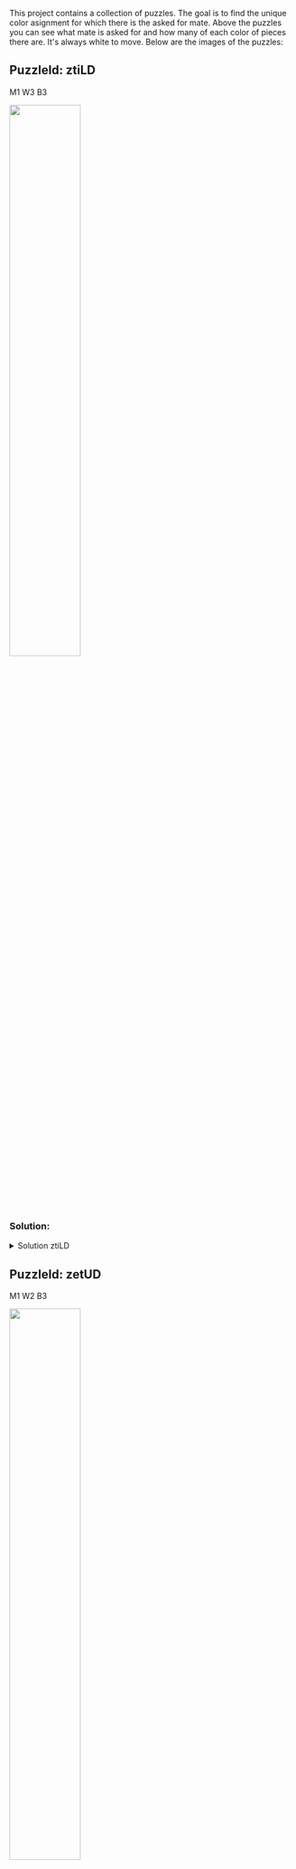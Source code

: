 This project contains a collection of puzzles. The goal is to find the unique color asignment for which there is the asked for mate. Above the puzzles you can see what mate is asked for and how many of each color of pieces there are. It's always white to move. Below are the images of the puzzles:
## PuzzleId: ztiLD
M1 W3 B3

<img src="grayt_puzzles/puzzle_ztiLD_M1_W3_B3_gray.png" width="50%">

### Solution:
<details><summary>Solution ztiLD</summary>

<img src="grayt_puzzles/puzzle_ztiLD_M1_W3_B3.png" width="50%">

</details>

## PuzzleId: zetUD
M1 W2 B3

<img src="grayt_puzzles/puzzle_zetUD_M1_W2_B3_gray.png" width="50%">

### Solution:
<details><summary>Solution zetUD</summary>

<img src="grayt_puzzles/puzzle_zetUD_M1_W2_B3.png" width="50%">

</details>

## PuzzleId: zbXNz
M1 W2 B5

<img src="grayt_puzzles/puzzle_zbXNz_M1_W2_B5_gray.png" width="50%">

### Solution:
<details><summary>Solution zbXNz</summary>

<img src="grayt_puzzles/puzzle_zbXNz_M1_W2_B5.png" width="50%">

</details>

## PuzzleId: z7VN3
M1 W4 B4

<img src="grayt_puzzles/puzzle_z7VN3_M1_W4_B4_gray.png" width="50%">

### Solution:
<details><summary>Solution z7VN3</summary>

<img src="grayt_puzzles/puzzle_z7VN3_M1_W4_B4.png" width="50%">

</details>

## PuzzleId: yw2OC
M1 W4 B4

<img src="grayt_puzzles/puzzle_yw2OC_M1_W4_B4_gray.png" width="50%">

### Solution:
<details><summary>Solution yw2OC</summary>

<img src="grayt_puzzles/puzzle_yw2OC_M1_W4_B4.png" width="50%">

</details>

## PuzzleId: yon3S
M2 W3 B3

<img src="grayt_puzzles/puzzle_yon3S_M2_W3_B3_gray.png" width="50%">

### Solution:
<details><summary>Solution yon3S</summary>

<img src="grayt_puzzles/puzzle_yon3S_M2_W3_B3.png" width="50%">

</details>

## PuzzleId: ylTjv
M1 W4 B4

<img src="grayt_puzzles/puzzle_ylTjv_M1_W4_B4_gray.png" width="50%">

### Solution:
<details><summary>Solution ylTjv</summary>

<img src="grayt_puzzles/puzzle_ylTjv_M1_W4_B4.png" width="50%">

</details>

## PuzzleId: yb6Ts
M1 W3 B5

<img src="grayt_puzzles/puzzle_yb6Ts_M1_W3_B5_gray.png" width="50%">

### Solution:
<details><summary>Solution yb6Ts</summary>

<img src="grayt_puzzles/puzzle_yb6Ts_M1_W3_B5.png" width="50%">

</details>

## PuzzleId: yLpKt
M2 W4 B5

<img src="grayt_puzzles/puzzle_yLpKt_M2_W4_B5_gray.png" width="50%">

### Solution:
<details><summary>Solution yLpKt</summary>

<img src="grayt_puzzles/puzzle_yLpKt_M2_W4_B5.png" width="50%">

</details>

## PuzzleId: y56na
M1 W3 B3

<img src="grayt_puzzles/puzzle_y56na_M1_W3_B3_gray.png" width="50%">

### Solution:
<details><summary>Solution y56na</summary>

<img src="grayt_puzzles/puzzle_y56na_M1_W3_B3.png" width="50%">

</details>

## PuzzleId: xlz6x
M1 W3 B4

<img src="grayt_puzzles/puzzle_xlz6x_M1_W3_B4_gray.png" width="50%">

### Solution:
<details><summary>Solution xlz6x</summary>

<img src="grayt_puzzles/puzzle_xlz6x_M1_W3_B4.png" width="50%">

</details>

## PuzzleId: xI0ts
M1 W3 B3

<img src="grayt_puzzles/puzzle_xI0ts_M1_W3_B3_gray.png" width="50%">

### Solution:
<details><summary>Solution xI0ts</summary>

<img src="grayt_puzzles/puzzle_xI0ts_M1_W3_B3.png" width="50%">

</details>

## PuzzleId: x0tBM
M2 W4 B4

<img src="grayt_puzzles/puzzle_x0tBM_M2_W4_B4_gray.png" width="50%">

### Solution:
<details><summary>Solution x0tBM</summary>

<img src="grayt_puzzles/puzzle_x0tBM_M2_W4_B4.png" width="50%">

</details>

## PuzzleId: wyTAY
M2 W3 B3

<img src="grayt_puzzles/puzzle_wyTAY_M2_W3_B3_gray.png" width="50%">

### Solution:
<details><summary>Solution wyTAY</summary>

<img src="grayt_puzzles/puzzle_wyTAY_M2_W3_B3.png" width="50%">

</details>

## PuzzleId: wwWPU
M1 W2 B4

<img src="grayt_puzzles/puzzle_wwWPU_M1_W2_B4_gray.png" width="50%">

### Solution:
<details><summary>Solution wwWPU</summary>

<img src="grayt_puzzles/puzzle_wwWPU_M1_W2_B4.png" width="50%">

</details>

## PuzzleId: wtN7H
M1 W4 B4

<img src="grayt_puzzles/puzzle_wtN7H_M1_W4_B4_gray.png" width="50%">

### Solution:
<details><summary>Solution wtN7H</summary>

<img src="grayt_puzzles/puzzle_wtN7H_M1_W4_B4.png" width="50%">

</details>

## PuzzleId: wdqc9
M1 W3 B3

<img src="grayt_puzzles/puzzle_wdqc9_M1_W3_B3_gray.png" width="50%">

### Solution:
<details><summary>Solution wdqc9</summary>

<img src="grayt_puzzles/puzzle_wdqc9_M1_W3_B3.png" width="50%">

</details>

## PuzzleId: wKaoq
M2 W4 B4

<img src="grayt_puzzles/puzzle_wKaoq_M2_W4_B4_gray.png" width="50%">

### Solution:
<details><summary>Solution wKaoq</summary>

<img src="grayt_puzzles/puzzle_wKaoq_M2_W4_B4.png" width="50%">

</details>

## PuzzleId: w21t6
M1 W5 B3

<img src="grayt_puzzles/puzzle_w21t6_M1_W5_B3_gray.png" width="50%">

### Solution:
<details><summary>Solution w21t6</summary>

<img src="grayt_puzzles/puzzle_w21t6_M1_W5_B3.png" width="50%">

</details>

## PuzzleId: vwG7q
M1 W3 B4

<img src="grayt_puzzles/puzzle_vwG7q_M1_W3_B4_gray.png" width="50%">

### Solution:
<details><summary>Solution vwG7q</summary>

<img src="grayt_puzzles/puzzle_vwG7q_M1_W3_B4.png" width="50%">

</details>

## PuzzleId: voDIf
M1 W5 B3

<img src="grayt_puzzles/puzzle_voDIf_M1_W5_B3_gray.png" width="50%">

### Solution:
<details><summary>Solution voDIf</summary>

<img src="grayt_puzzles/puzzle_voDIf_M1_W5_B3.png" width="50%">

</details>

## PuzzleId: v4WAP
M1 W4 B4

<img src="grayt_puzzles/puzzle_v4WAP_M1_W4_B4_gray.png" width="50%">

### Solution:
<details><summary>Solution v4WAP</summary>

<img src="grayt_puzzles/puzzle_v4WAP_M1_W4_B4.png" width="50%">

</details>

## PuzzleId: uzzoP
M2 W3 B4

<img src="grayt_puzzles/puzzle_uzzoP_M2_W3_B4_gray.png" width="50%">

### Solution:
<details><summary>Solution uzzoP</summary>

<img src="grayt_puzzles/puzzle_uzzoP_M2_W3_B4.png" width="50%">

</details>

## PuzzleId: ufmqr
M1 W3 B4

<img src="grayt_puzzles/puzzle_ufmqr_M1_W3_B4_gray.png" width="50%">

### Solution:
<details><summary>Solution ufmqr</summary>

<img src="grayt_puzzles/puzzle_ufmqr_M1_W3_B4.png" width="50%">

</details>

## PuzzleId: uQbto
M1 W3 B5

<img src="grayt_puzzles/puzzle_uQbto_M1_W3_B5_gray.png" width="50%">

### Solution:
<details><summary>Solution uQbto</summary>

<img src="grayt_puzzles/puzzle_uQbto_M1_W3_B5.png" width="50%">

</details>

## PuzzleId: tyEhe
M2 W3 B3

<img src="grayt_puzzles/puzzle_tyEhe_M2_W3_B3_gray.png" width="50%">

### Solution:
<details><summary>Solution tyEhe</summary>

<img src="grayt_puzzles/puzzle_tyEhe_M2_W3_B3.png" width="50%">

</details>

## PuzzleId: tkqcB
M1 W4 B4

<img src="grayt_puzzles/puzzle_tkqcB_M1_W4_B4_gray.png" width="50%">

### Solution:
<details><summary>Solution tkqcB</summary>

<img src="grayt_puzzles/puzzle_tkqcB_M1_W4_B4.png" width="50%">

</details>

## PuzzleId: tOJl0
M1 W3 B4

<img src="grayt_puzzles/puzzle_tOJl0_M1_W3_B4_gray.png" width="50%">

### Solution:
<details><summary>Solution tOJl0</summary>

<img src="grayt_puzzles/puzzle_tOJl0_M1_W3_B4.png" width="50%">

</details>

## PuzzleId: tDvJo
M2 W3 B4

<img src="grayt_puzzles/puzzle_tDvJo_M2_W3_B4_gray.png" width="50%">

### Solution:
<details><summary>Solution tDvJo</summary>

<img src="grayt_puzzles/puzzle_tDvJo_M2_W3_B4.png" width="50%">

</details>

## PuzzleId: svlZ1
M2 W5 B3

<img src="grayt_puzzles/puzzle_svlZ1_M2_W5_B3_gray.png" width="50%">

### Solution:
<details><summary>Solution svlZ1</summary>

<img src="grayt_puzzles/puzzle_svlZ1_M2_W5_B3.png" width="50%">

</details>

## PuzzleId: sJRCh
M2 W4 B3

<img src="grayt_puzzles/puzzle_sJRCh_M2_W4_B3_gray.png" width="50%">

### Solution:
<details><summary>Solution sJRCh</summary>

<img src="grayt_puzzles/puzzle_sJRCh_M2_W4_B3.png" width="50%">

</details>

## PuzzleId: rvxEc
M2 W3 B4

<img src="grayt_puzzles/puzzle_rvxEc_M2_W3_B4_gray.png" width="50%">

### Solution:
<details><summary>Solution rvxEc</summary>

<img src="grayt_puzzles/puzzle_rvxEc_M2_W3_B4.png" width="50%">

</details>

## PuzzleId: ri8oJ
M1 W4 B4

<img src="grayt_puzzles/puzzle_ri8oJ_M1_W4_B4_gray.png" width="50%">

### Solution:
<details><summary>Solution ri8oJ</summary>

<img src="grayt_puzzles/puzzle_ri8oJ_M1_W4_B4.png" width="50%">

</details>

## PuzzleId: rVRqp
M1 W3 B3

<img src="grayt_puzzles/puzzle_rVRqp_M1_W3_B3_gray.png" width="50%">

### Solution:
<details><summary>Solution rVRqp</summary>

<img src="grayt_puzzles/puzzle_rVRqp_M1_W3_B3.png" width="50%">

</details>

## PuzzleId: rRPBO
M2 W4 B2

<img src="grayt_puzzles/puzzle_rRPBO_M2_W4_B2_gray.png" width="50%">

### Solution:
<details><summary>Solution rRPBO</summary>

<img src="grayt_puzzles/puzzle_rRPBO_M2_W4_B2.png" width="50%">

</details>

## PuzzleId: rKPZO
M1 W4 B4

<img src="grayt_puzzles/puzzle_rKPZO_M1_W4_B4_gray.png" width="50%">

### Solution:
<details><summary>Solution rKPZO</summary>

<img src="grayt_puzzles/puzzle_rKPZO_M1_W4_B4.png" width="50%">

</details>

## PuzzleId: r903U
M2 W4 B4

<img src="grayt_puzzles/puzzle_r903U_M2_W4_B4_gray.png" width="50%">

### Solution:
<details><summary>Solution r903U</summary>

<img src="grayt_puzzles/puzzle_r903U_M2_W4_B4.png" width="50%">

</details>

## PuzzleId: r44Qa
M1 W2 B5

<img src="grayt_puzzles/puzzle_r44Qa_M1_W2_B5_gray.png" width="50%">

### Solution:
<details><summary>Solution r44Qa</summary>

<img src="grayt_puzzles/puzzle_r44Qa_M1_W2_B5.png" width="50%">

</details>

## PuzzleId: qobcK
M1 W4 B3

<img src="grayt_puzzles/puzzle_qobcK_M1_W4_B3_gray.png" width="50%">

### Solution:
<details><summary>Solution qobcK</summary>

<img src="grayt_puzzles/puzzle_qobcK_M1_W4_B3.png" width="50%">

</details>

## PuzzleId: qMoJT
M3 W4 B4

<img src="grayt_puzzles/puzzle_qMoJT_M3_W4_B4_gray.png" width="50%">

### Solution:
<details><summary>Solution qMoJT</summary>

<img src="grayt_puzzles/puzzle_qMoJT_M3_W4_B4.png" width="50%">

</details>

## PuzzleId: qAqpk
M1 W3 B3

<img src="grayt_puzzles/puzzle_qAqpk_M1_W3_B3_gray.png" width="50%">

### Solution:
<details><summary>Solution qAqpk</summary>

<img src="grayt_puzzles/puzzle_qAqpk_M1_W3_B3.png" width="50%">

</details>

## PuzzleId: q60mt
M2 W3 B4

<img src="grayt_puzzles/puzzle_q60mt_M2_W3_B4_gray.png" width="50%">

### Solution:
<details><summary>Solution q60mt</summary>

<img src="grayt_puzzles/puzzle_q60mt_M2_W3_B4.png" width="50%">

</details>

## PuzzleId: pr4vJ
M1 W4 B5

<img src="grayt_puzzles/puzzle_pr4vJ_M1_W4_B5_gray.png" width="50%">

### Solution:
<details><summary>Solution pr4vJ</summary>

<img src="grayt_puzzles/puzzle_pr4vJ_M1_W4_B5.png" width="50%">

</details>

## PuzzleId: pczNJ
M2 W3 B4

<img src="grayt_puzzles/puzzle_pczNJ_M2_W3_B4_gray.png" width="50%">

### Solution:
<details><summary>Solution pczNJ</summary>

<img src="grayt_puzzles/puzzle_pczNJ_M2_W3_B4.png" width="50%">

</details>

## PuzzleId: pZYDg
M1 W4 B4

<img src="grayt_puzzles/puzzle_pZYDg_M1_W4_B4_gray.png" width="50%">

### Solution:
<details><summary>Solution pZYDg</summary>

<img src="grayt_puzzles/puzzle_pZYDg_M1_W4_B4.png" width="50%">

</details>

## PuzzleId: othr2
M1 W3 B4

<img src="grayt_puzzles/puzzle_othr2_M1_W3_B4_gray.png" width="50%">

### Solution:
<details><summary>Solution othr2</summary>

<img src="grayt_puzzles/puzzle_othr2_M1_W3_B4.png" width="50%">

</details>

## PuzzleId: o0Wzh
M1 W4 B3

<img src="grayt_puzzles/puzzle_o0Wzh_M1_W4_B3_gray.png" width="50%">

### Solution:
<details><summary>Solution o0Wzh</summary>

<img src="grayt_puzzles/puzzle_o0Wzh_M1_W4_B3.png" width="50%">

</details>

## PuzzleId: nuaIq
M2 W4 B5

<img src="grayt_puzzles/puzzle_nuaIq_M2_W4_B5_gray.png" width="50%">

### Solution:
<details><summary>Solution nuaIq</summary>

<img src="grayt_puzzles/puzzle_nuaIq_M2_W4_B5.png" width="50%">

</details>

## PuzzleId: ngHTe
M1 W4 B4

<img src="grayt_puzzles/puzzle_ngHTe_M1_W4_B4_gray.png" width="50%">

### Solution:
<details><summary>Solution ngHTe</summary>

<img src="grayt_puzzles/puzzle_ngHTe_M1_W4_B4.png" width="50%">

</details>

## PuzzleId: nOPED
M2 W3 B5

<img src="grayt_puzzles/puzzle_nOPED_M2_W3_B5_gray.png" width="50%">

### Solution:
<details><summary>Solution nOPED</summary>

<img src="grayt_puzzles/puzzle_nOPED_M2_W3_B5.png" width="50%">

</details>

## PuzzleId: muumO
M1 W3 B3

<img src="grayt_puzzles/puzzle_muumO_M1_W3_B3_gray.png" width="50%">

### Solution:
<details><summary>Solution muumO</summary>

<img src="grayt_puzzles/puzzle_muumO_M1_W3_B3.png" width="50%">

</details>

## PuzzleId: mpgEC
M1 W3 B3

<img src="grayt_puzzles/puzzle_mpgEC_M1_W3_B3_gray.png" width="50%">

### Solution:
<details><summary>Solution mpgEC</summary>

<img src="grayt_puzzles/puzzle_mpgEC_M1_W3_B3.png" width="50%">

</details>

## PuzzleId: mpVa8
M2 W3 B3

<img src="grayt_puzzles/puzzle_mpVa8_M2_W3_B3_gray.png" width="50%">

### Solution:
<details><summary>Solution mpVa8</summary>

<img src="grayt_puzzles/puzzle_mpVa8_M2_W3_B3.png" width="50%">

</details>

## PuzzleId: mm3lz
M2 W3 B3

<img src="grayt_puzzles/puzzle_mm3lz_M2_W3_B3_gray.png" width="50%">

### Solution:
<details><summary>Solution mm3lz</summary>

<img src="grayt_puzzles/puzzle_mm3lz_M2_W3_B3.png" width="50%">

</details>

## PuzzleId: mOi9y
M2 W4 B5

<img src="grayt_puzzles/puzzle_mOi9y_M2_W4_B5_gray.png" width="50%">

### Solution:
<details><summary>Solution mOi9y</summary>

<img src="grayt_puzzles/puzzle_mOi9y_M2_W4_B5.png" width="50%">

</details>

## PuzzleId: mLaDi
M2 W4 B3

<img src="grayt_puzzles/puzzle_mLaDi_M2_W4_B3_gray.png" width="50%">

### Solution:
<details><summary>Solution mLaDi</summary>

<img src="grayt_puzzles/puzzle_mLaDi_M2_W4_B3.png" width="50%">

</details>

## PuzzleId: mHUXB
M1 W3 B4

<img src="grayt_puzzles/puzzle_mHUXB_M1_W3_B4_gray.png" width="50%">

### Solution:
<details><summary>Solution mHUXB</summary>

<img src="grayt_puzzles/puzzle_mHUXB_M1_W3_B4.png" width="50%">

</details>

## PuzzleId: mFy86
M1 W3 B5

<img src="grayt_puzzles/puzzle_mFy86_M1_W3_B5_gray.png" width="50%">

### Solution:
<details><summary>Solution mFy86</summary>

<img src="grayt_puzzles/puzzle_mFy86_M1_W3_B5.png" width="50%">

</details>

## PuzzleId: ly37o
M1 W4 B3

<img src="grayt_puzzles/puzzle_ly37o_M1_W4_B3_gray.png" width="50%">

### Solution:
<details><summary>Solution ly37o</summary>

<img src="grayt_puzzles/puzzle_ly37o_M1_W4_B3.png" width="50%">

</details>

## PuzzleId: lqNKv
M2 W4 B4

<img src="grayt_puzzles/puzzle_lqNKv_M2_W4_B4_gray.png" width="50%">

### Solution:
<details><summary>Solution lqNKv</summary>

<img src="grayt_puzzles/puzzle_lqNKv_M2_W4_B4.png" width="50%">

</details>

## PuzzleId: loZDr
M1 W3 B3

<img src="grayt_puzzles/puzzle_loZDr_M1_W3_B3_gray.png" width="50%">

### Solution:
<details><summary>Solution loZDr</summary>

<img src="grayt_puzzles/puzzle_loZDr_M1_W3_B3.png" width="50%">

</details>

## PuzzleId: lbByu
M1 W3 B3

<img src="grayt_puzzles/puzzle_lbByu_M1_W3_B3_gray.png" width="50%">

### Solution:
<details><summary>Solution lbByu</summary>

<img src="grayt_puzzles/puzzle_lbByu_M1_W3_B3.png" width="50%">

</details>

## PuzzleId: kwAYR
M2 W3 B3

<img src="grayt_puzzles/puzzle_kwAYR_M2_W3_B3_gray.png" width="50%">

### Solution:
<details><summary>Solution kwAYR</summary>

<img src="grayt_puzzles/puzzle_kwAYR_M2_W3_B3.png" width="50%">

</details>

## PuzzleId: ktcq1
M1 W3 B3

<img src="grayt_puzzles/puzzle_ktcq1_M1_W3_B3_gray.png" width="50%">

### Solution:
<details><summary>Solution ktcq1</summary>

<img src="grayt_puzzles/puzzle_ktcq1_M1_W3_B3.png" width="50%">

</details>

## PuzzleId: kh1b5
M1 W4 B6

<img src="grayt_puzzles/puzzle_kh1b5_M1_W4_B6_gray.png" width="50%">

### Solution:
<details><summary>Solution kh1b5</summary>

<img src="grayt_puzzles/puzzle_kh1b5_M1_W4_B6.png" width="50%">

</details>

## PuzzleId: jj34I
M1 W3 B4

<img src="grayt_puzzles/puzzle_jj34I_M1_W3_B4_gray.png" width="50%">

### Solution:
<details><summary>Solution jj34I</summary>

<img src="grayt_puzzles/puzzle_jj34I_M1_W3_B4.png" width="50%">

</details>

## PuzzleId: jakak
M1 W3 B3

<img src="grayt_puzzles/puzzle_jakak_M1_W3_B3_gray.png" width="50%">

### Solution:
<details><summary>Solution jakak</summary>

<img src="grayt_puzzles/puzzle_jakak_M1_W3_B3.png" width="50%">

</details>

## PuzzleId: ja1LR
M2 W3 B4

<img src="grayt_puzzles/puzzle_ja1LR_M2_W3_B4_gray.png" width="50%">

### Solution:
<details><summary>Solution ja1LR</summary>

<img src="grayt_puzzles/puzzle_ja1LR_M2_W3_B4.png" width="50%">

</details>

## PuzzleId: jMbos
M2 W3 B3

<img src="grayt_puzzles/puzzle_jMbos_M2_W3_B3_gray.png" width="50%">

### Solution:
<details><summary>Solution jMbos</summary>

<img src="grayt_puzzles/puzzle_jMbos_M2_W3_B3.png" width="50%">

</details>

## PuzzleId: jHiRA
M2 W3 B2

<img src="grayt_puzzles/puzzle_jHiRA_M2_W3_B2_gray.png" width="50%">

### Solution:
<details><summary>Solution jHiRA</summary>

<img src="grayt_puzzles/puzzle_jHiRA_M2_W3_B2.png" width="50%">

</details>

## PuzzleId: izVyx
M2 W2 B4

<img src="grayt_puzzles/puzzle_izVyx_M2_W2_B4_gray.png" width="50%">

### Solution:
<details><summary>Solution izVyx</summary>

<img src="grayt_puzzles/puzzle_izVyx_M2_W2_B4.png" width="50%">

</details>

## PuzzleId: ipXim
M1 W2 B3

<img src="grayt_puzzles/puzzle_ipXim_M1_W2_B3_gray.png" width="50%">

### Solution:
<details><summary>Solution ipXim</summary>

<img src="grayt_puzzles/puzzle_ipXim_M1_W2_B3.png" width="50%">

</details>

## PuzzleId: inFwj
M2 W4 B4

<img src="grayt_puzzles/puzzle_inFwj_M2_W4_B4_gray.png" width="50%">

### Solution:
<details><summary>Solution inFwj</summary>

<img src="grayt_puzzles/puzzle_inFwj_M2_W4_B4.png" width="50%">

</details>

## PuzzleId: im8Bu
M1 W3 B5

<img src="grayt_puzzles/puzzle_im8Bu_M1_W3_B5_gray.png" width="50%">

### Solution:
<details><summary>Solution im8Bu</summary>

<img src="grayt_puzzles/puzzle_im8Bu_M1_W3_B5.png" width="50%">

</details>

## PuzzleId: idBwT
M1 W3 B3

<img src="grayt_puzzles/puzzle_idBwT_M1_W3_B3_gray.png" width="50%">

### Solution:
<details><summary>Solution idBwT</summary>

<img src="grayt_puzzles/puzzle_idBwT_M1_W3_B3.png" width="50%">

</details>

## PuzzleId: iZ0PP
M1 W3 B3

<img src="grayt_puzzles/puzzle_iZ0PP_M1_W3_B3_gray.png" width="50%">

### Solution:
<details><summary>Solution iZ0PP</summary>

<img src="grayt_puzzles/puzzle_iZ0PP_M1_W3_B3.png" width="50%">

</details>

## PuzzleId: i70OW
M1 W3 B6

<img src="grayt_puzzles/puzzle_i70OW_M1_W3_B6_gray.png" width="50%">

### Solution:
<details><summary>Solution i70OW</summary>

<img src="grayt_puzzles/puzzle_i70OW_M1_W3_B6.png" width="50%">

</details>

## PuzzleId: i6VZI
M1 W4 B4

<img src="grayt_puzzles/puzzle_i6VZI_M1_W4_B4_gray.png" width="50%">

### Solution:
<details><summary>Solution i6VZI</summary>

<img src="grayt_puzzles/puzzle_i6VZI_M1_W4_B4.png" width="50%">

</details>

## PuzzleId: i4KCA
M1 W4 B4

<img src="grayt_puzzles/puzzle_i4KCA_M1_W4_B4_gray.png" width="50%">

### Solution:
<details><summary>Solution i4KCA</summary>

<img src="grayt_puzzles/puzzle_i4KCA_M1_W4_B4.png" width="50%">

</details>

## PuzzleId: hzj5m
M1 W4 B4

<img src="grayt_puzzles/puzzle_hzj5m_M1_W4_B4_gray.png" width="50%">

### Solution:
<details><summary>Solution hzj5m</summary>

<img src="grayt_puzzles/puzzle_hzj5m_M1_W4_B4.png" width="50%">

</details>

## PuzzleId: hnh3U
M3 W3 B4

<img src="grayt_puzzles/puzzle_hnh3U_M3_W3_B4_gray.png" width="50%">

### Solution:
<details><summary>Solution hnh3U</summary>

<img src="grayt_puzzles/puzzle_hnh3U_M3_W3_B4.png" width="50%">

</details>

## PuzzleId: hm8e0
M2 W3 B2

<img src="grayt_puzzles/puzzle_hm8e0_M2_W3_B2_gray.png" width="50%">

### Solution:
<details><summary>Solution hm8e0</summary>

<img src="grayt_puzzles/puzzle_hm8e0_M2_W3_B2.png" width="50%">

</details>

## PuzzleId: hhcN0
M3 W4 B5

<img src="grayt_puzzles/puzzle_hhcN0_M3_W4_B5_gray.png" width="50%">

### Solution:
<details><summary>Solution hhcN0</summary>

<img src="grayt_puzzles/puzzle_hhcN0_M3_W4_B5.png" width="50%">

</details>

## PuzzleId: hX2be
M2 W3 B4

<img src="grayt_puzzles/puzzle_hX2be_M2_W3_B4_gray.png" width="50%">

### Solution:
<details><summary>Solution hX2be</summary>

<img src="grayt_puzzles/puzzle_hX2be_M2_W3_B4.png" width="50%">

</details>

## PuzzleId: hIP2U
M1 W4 B3

<img src="grayt_puzzles/puzzle_hIP2U_M1_W4_B3_gray.png" width="50%">

### Solution:
<details><summary>Solution hIP2U</summary>

<img src="grayt_puzzles/puzzle_hIP2U_M1_W4_B3.png" width="50%">

</details>

## PuzzleId: gal9Y
M1 W3 B4

<img src="grayt_puzzles/puzzle_gal9Y_M1_W3_B4_gray.png" width="50%">

### Solution:
<details><summary>Solution gal9Y</summary>

<img src="grayt_puzzles/puzzle_gal9Y_M1_W3_B4.png" width="50%">

</details>

## PuzzleId: gHj6s
M1 W2 B3

<img src="grayt_puzzles/puzzle_gHj6s_M1_W2_B3_gray.png" width="50%">

### Solution:
<details><summary>Solution gHj6s</summary>

<img src="grayt_puzzles/puzzle_gHj6s_M1_W2_B3.png" width="50%">

</details>

## PuzzleId: ftCHN
M1 W2 B3

<img src="grayt_puzzles/puzzle_ftCHN_M1_W2_B3_gray.png" width="50%">

### Solution:
<details><summary>Solution ftCHN</summary>

<img src="grayt_puzzles/puzzle_ftCHN_M1_W2_B3.png" width="50%">

</details>

## PuzzleId: fqNsc
M3 W4 B3

<img src="grayt_puzzles/puzzle_fqNsc_M3_W4_B3_gray.png" width="50%">

### Solution:
<details><summary>Solution fqNsc</summary>

<img src="grayt_puzzles/puzzle_fqNsc_M3_W4_B3.png" width="50%">

</details>

## PuzzleId: fdoQd
M2 W4 B3

<img src="grayt_puzzles/puzzle_fdoQd_M2_W4_B3_gray.png" width="50%">

### Solution:
<details><summary>Solution fdoQd</summary>

<img src="grayt_puzzles/puzzle_fdoQd_M2_W4_B3.png" width="50%">

</details>

## PuzzleId: fZkUA
M1 W3 B3

<img src="grayt_puzzles/puzzle_fZkUA_M1_W3_B3_gray.png" width="50%">

### Solution:
<details><summary>Solution fZkUA</summary>

<img src="grayt_puzzles/puzzle_fZkUA_M1_W3_B3.png" width="50%">

</details>

## PuzzleId: fVHfd
M2 W4 B4

<img src="grayt_puzzles/puzzle_fVHfd_M2_W4_B4_gray.png" width="50%">

### Solution:
<details><summary>Solution fVHfd</summary>

<img src="grayt_puzzles/puzzle_fVHfd_M2_W4_B4.png" width="50%">

</details>

## PuzzleId: fUkqL
M1 W4 B4

<img src="grayt_puzzles/puzzle_fUkqL_M1_W4_B4_gray.png" width="50%">

### Solution:
<details><summary>Solution fUkqL</summary>

<img src="grayt_puzzles/puzzle_fUkqL_M1_W4_B4.png" width="50%">

</details>

## PuzzleId: fECYm
M1 W3 B3

<img src="grayt_puzzles/puzzle_fECYm_M1_W3_B3_gray.png" width="50%">

### Solution:
<details><summary>Solution fECYm</summary>

<img src="grayt_puzzles/puzzle_fECYm_M1_W3_B3.png" width="50%">

</details>

## PuzzleId: eTGRS
M1 W3 B3

<img src="grayt_puzzles/puzzle_eTGRS_M1_W3_B3_gray.png" width="50%">

### Solution:
<details><summary>Solution eTGRS</summary>

<img src="grayt_puzzles/puzzle_eTGRS_M1_W3_B3.png" width="50%">

</details>

## PuzzleId: eCXUm
M2 W3 B4

<img src="grayt_puzzles/puzzle_eCXUm_M2_W3_B4_gray.png" width="50%">

### Solution:
<details><summary>Solution eCXUm</summary>

<img src="grayt_puzzles/puzzle_eCXUm_M2_W3_B4.png" width="50%">

</details>

## PuzzleId: dHzhK
M1 W4 B4

<img src="grayt_puzzles/puzzle_dHzhK_M1_W4_B4_gray.png" width="50%">

### Solution:
<details><summary>Solution dHzhK</summary>

<img src="grayt_puzzles/puzzle_dHzhK_M1_W4_B4.png" width="50%">

</details>

## PuzzleId: d0LIX
M1 W3 B3

<img src="grayt_puzzles/puzzle_d0LIX_M1_W3_B3_gray.png" width="50%">

### Solution:
<details><summary>Solution d0LIX</summary>

<img src="grayt_puzzles/puzzle_d0LIX_M1_W3_B3.png" width="50%">

</details>

## PuzzleId: cyjfe
M1 W3 B5

<img src="grayt_puzzles/puzzle_cyjfe_M1_W3_B5_gray.png" width="50%">

### Solution:
<details><summary>Solution cyjfe</summary>

<img src="grayt_puzzles/puzzle_cyjfe_M1_W3_B5.png" width="50%">

</details>

## PuzzleId: cljpu
M1 W4 B4

<img src="grayt_puzzles/puzzle_cljpu_M1_W4_B4_gray.png" width="50%">

### Solution:
<details><summary>Solution cljpu</summary>

<img src="grayt_puzzles/puzzle_cljpu_M1_W4_B4.png" width="50%">

</details>

## PuzzleId: cav4Z
M2 W3 B5

<img src="grayt_puzzles/puzzle_cav4Z_M2_W3_B5_gray.png" width="50%">

### Solution:
<details><summary>Solution cav4Z</summary>

<img src="grayt_puzzles/puzzle_cav4Z_M2_W3_B5.png" width="50%">

</details>

## PuzzleId: cXeEJ
M1 W4 B4

<img src="grayt_puzzles/puzzle_cXeEJ_M1_W4_B4_gray.png" width="50%">

### Solution:
<details><summary>Solution cXeEJ</summary>

<img src="grayt_puzzles/puzzle_cXeEJ_M1_W4_B4.png" width="50%">

</details>

## PuzzleId: c2ULc
M1 W4 B5

<img src="grayt_puzzles/puzzle_c2ULc_M1_W4_B5_gray.png" width="50%">

### Solution:
<details><summary>Solution c2ULc</summary>

<img src="grayt_puzzles/puzzle_c2ULc_M1_W4_B5.png" width="50%">

</details>

## PuzzleId: bpdid
M1 W2 B4

<img src="grayt_puzzles/puzzle_bpdid_M1_W2_B4_gray.png" width="50%">

### Solution:
<details><summary>Solution bpdid</summary>

<img src="grayt_puzzles/puzzle_bpdid_M1_W2_B4.png" width="50%">

</details>

## PuzzleId: bGhrk
M3 W4 B4

<img src="grayt_puzzles/puzzle_bGhrk_M3_W4_B4_gray.png" width="50%">

### Solution:
<details><summary>Solution bGhrk</summary>

<img src="grayt_puzzles/puzzle_bGhrk_M3_W4_B4.png" width="50%">

</details>

## PuzzleId: b6Y8e
M1 W4 B4

<img src="grayt_puzzles/puzzle_b6Y8e_M1_W4_B4_gray.png" width="50%">

### Solution:
<details><summary>Solution b6Y8e</summary>

<img src="grayt_puzzles/puzzle_b6Y8e_M1_W4_B4.png" width="50%">

</details>

## PuzzleId: aBj6t
M1 W3 B4

<img src="grayt_puzzles/puzzle_aBj6t_M1_W3_B4_gray.png" width="50%">

### Solution:
<details><summary>Solution aBj6t</summary>

<img src="grayt_puzzles/puzzle_aBj6t_M1_W3_B4.png" width="50%">

</details>

## PuzzleId: a9vFm
M1 W3 B5

<img src="grayt_puzzles/puzzle_a9vFm_M1_W3_B5_gray.png" width="50%">

### Solution:
<details><summary>Solution a9vFm</summary>

<img src="grayt_puzzles/puzzle_a9vFm_M1_W3_B5.png" width="50%">

</details>

## PuzzleId: ZngKu
M2 W3 B4

<img src="grayt_puzzles/puzzle_ZngKu_M2_W3_B4_gray.png" width="50%">

### Solution:
<details><summary>Solution ZngKu</summary>

<img src="grayt_puzzles/puzzle_ZngKu_M2_W3_B4.png" width="50%">

</details>

## PuzzleId: ZFgRM
M2 W3 B4

<img src="grayt_puzzles/puzzle_ZFgRM_M2_W3_B4_gray.png" width="50%">

### Solution:
<details><summary>Solution ZFgRM</summary>

<img src="grayt_puzzles/puzzle_ZFgRM_M2_W3_B4.png" width="50%">

</details>

## PuzzleId: Z6St5
M1 W4 B3

<img src="grayt_puzzles/puzzle_Z6St5_M1_W4_B3_gray.png" width="50%">

### Solution:
<details><summary>Solution Z6St5</summary>

<img src="grayt_puzzles/puzzle_Z6St5_M1_W4_B3.png" width="50%">

</details>

## PuzzleId: Z5Vr1
M1 W2 B6

<img src="grayt_puzzles/puzzle_Z5Vr1_M1_W2_B6_gray.png" width="50%">

### Solution:
<details><summary>Solution Z5Vr1</summary>

<img src="grayt_puzzles/puzzle_Z5Vr1_M1_W2_B6.png" width="50%">

</details>

## PuzzleId: Z3FMc
M2 W4 B3

<img src="grayt_puzzles/puzzle_Z3FMc_M2_W4_B3_gray.png" width="50%">

### Solution:
<details><summary>Solution Z3FMc</summary>

<img src="grayt_puzzles/puzzle_Z3FMc_M2_W4_B3.png" width="50%">

</details>

## PuzzleId: Yscf5
M1 W2 B3

<img src="grayt_puzzles/puzzle_Yscf5_M1_W2_B3_gray.png" width="50%">

### Solution:
<details><summary>Solution Yscf5</summary>

<img src="grayt_puzzles/puzzle_Yscf5_M1_W2_B3.png" width="50%">

</details>

## PuzzleId: YkIhT
M1 W3 B3

<img src="grayt_puzzles/puzzle_YkIhT_M1_W3_B3_gray.png" width="50%">

### Solution:
<details><summary>Solution YkIhT</summary>

<img src="grayt_puzzles/puzzle_YkIhT_M1_W3_B3.png" width="50%">

</details>

## PuzzleId: Yh0yd
M2 W3 B5

<img src="grayt_puzzles/puzzle_Yh0yd_M2_W3_B5_gray.png" width="50%">

### Solution:
<details><summary>Solution Yh0yd</summary>

<img src="grayt_puzzles/puzzle_Yh0yd_M2_W3_B5.png" width="50%">

</details>

## PuzzleId: YPE4S
M1 W4 B4

<img src="grayt_puzzles/puzzle_YPE4S_M1_W4_B4_gray.png" width="50%">

### Solution:
<details><summary>Solution YPE4S</summary>

<img src="grayt_puzzles/puzzle_YPE4S_M1_W4_B4.png" width="50%">

</details>

## PuzzleId: YG5Tw
M1 W3 B5

<img src="grayt_puzzles/puzzle_YG5Tw_M1_W3_B5_gray.png" width="50%">

### Solution:
<details><summary>Solution YG5Tw</summary>

<img src="grayt_puzzles/puzzle_YG5Tw_M1_W3_B5.png" width="50%">

</details>

## PuzzleId: Y2Chs
M1 W3 B5

<img src="grayt_puzzles/puzzle_Y2Chs_M1_W3_B5_gray.png" width="50%">

### Solution:
<details><summary>Solution Y2Chs</summary>

<img src="grayt_puzzles/puzzle_Y2Chs_M1_W3_B5.png" width="50%">

</details>

## PuzzleId: XxZBi
M2 W3 B4

<img src="grayt_puzzles/puzzle_XxZBi_M2_W3_B4_gray.png" width="50%">

### Solution:
<details><summary>Solution XxZBi</summary>

<img src="grayt_puzzles/puzzle_XxZBi_M2_W3_B4.png" width="50%">

</details>

## PuzzleId: XviBt
M2 W4 B4

<img src="grayt_puzzles/puzzle_XviBt_M2_W4_B4_gray.png" width="50%">

### Solution:
<details><summary>Solution XviBt</summary>

<img src="grayt_puzzles/puzzle_XviBt_M2_W4_B4.png" width="50%">

</details>

## PuzzleId: XsEAg
M1 W3 B5

<img src="grayt_puzzles/puzzle_XsEAg_M1_W3_B5_gray.png" width="50%">

### Solution:
<details><summary>Solution XsEAg</summary>

<img src="grayt_puzzles/puzzle_XsEAg_M1_W3_B5.png" width="50%">

</details>

## PuzzleId: X1kdM
M1 W4 B4

<img src="grayt_puzzles/puzzle_X1kdM_M1_W4_B4_gray.png" width="50%">

### Solution:
<details><summary>Solution X1kdM</summary>

<img src="grayt_puzzles/puzzle_X1kdM_M1_W4_B4.png" width="50%">

</details>

## PuzzleId: WxOeU
M1 W3 B3

<img src="grayt_puzzles/puzzle_WxOeU_M1_W3_B3_gray.png" width="50%">

### Solution:
<details><summary>Solution WxOeU</summary>

<img src="grayt_puzzles/puzzle_WxOeU_M1_W3_B3.png" width="50%">

</details>

## PuzzleId: WpxPG
M2 W5 B4

<img src="grayt_puzzles/puzzle_WpxPG_M2_W5_B4_gray.png" width="50%">

### Solution:
<details><summary>Solution WpxPG</summary>

<img src="grayt_puzzles/puzzle_WpxPG_M2_W5_B4.png" width="50%">

</details>

## PuzzleId: WPgGq
M1 W4 B5

<img src="grayt_puzzles/puzzle_WPgGq_M1_W4_B5_gray.png" width="50%">

### Solution:
<details><summary>Solution WPgGq</summary>

<img src="grayt_puzzles/puzzle_WPgGq_M1_W4_B5.png" width="50%">

</details>

## PuzzleId: WFgn7
M3 W5 B4

<img src="grayt_puzzles/puzzle_WFgn7_M3_W5_B4_gray.png" width="50%">

### Solution:
<details><summary>Solution WFgn7</summary>

<img src="grayt_puzzles/puzzle_WFgn7_M3_W5_B4.png" width="50%">

</details>

## PuzzleId: VYZyL
M2 W3 B4

<img src="grayt_puzzles/puzzle_VYZyL_M2_W3_B4_gray.png" width="50%">

### Solution:
<details><summary>Solution VYZyL</summary>

<img src="grayt_puzzles/puzzle_VYZyL_M2_W3_B4.png" width="50%">

</details>

## PuzzleId: VXZLI
M2 W4 B5

<img src="grayt_puzzles/puzzle_VXZLI_M2_W4_B5_gray.png" width="50%">

### Solution:
<details><summary>Solution VXZLI</summary>

<img src="grayt_puzzles/puzzle_VXZLI_M2_W4_B5.png" width="50%">

</details>

## PuzzleId: VS1nY
M2 W3 B5

<img src="grayt_puzzles/puzzle_VS1nY_M2_W3_B5_gray.png" width="50%">

### Solution:
<details><summary>Solution VS1nY</summary>

<img src="grayt_puzzles/puzzle_VS1nY_M2_W3_B5.png" width="50%">

</details>

## PuzzleId: V9ia3
M1 W4 B5

<img src="grayt_puzzles/puzzle_V9ia3_M1_W4_B5_gray.png" width="50%">

### Solution:
<details><summary>Solution V9ia3</summary>

<img src="grayt_puzzles/puzzle_V9ia3_M1_W4_B5.png" width="50%">

</details>

## PuzzleId: Ubdui
M1 W3 B5

<img src="grayt_puzzles/puzzle_Ubdui_M1_W3_B5_gray.png" width="50%">

### Solution:
<details><summary>Solution Ubdui</summary>

<img src="grayt_puzzles/puzzle_Ubdui_M1_W3_B5.png" width="50%">

</details>

## PuzzleId: UT2dJ
M1 W2 B3

<img src="grayt_puzzles/puzzle_UT2dJ_M1_W2_B3_gray.png" width="50%">

### Solution:
<details><summary>Solution UT2dJ</summary>

<img src="grayt_puzzles/puzzle_UT2dJ_M1_W2_B3.png" width="50%">

</details>

## PuzzleId: TuV59
M1 W3 B6

<img src="grayt_puzzles/puzzle_TuV59_M1_W3_B6_gray.png" width="50%">

### Solution:
<details><summary>Solution TuV59</summary>

<img src="grayt_puzzles/puzzle_TuV59_M1_W3_B6.png" width="50%">

</details>

## PuzzleId: Tk756
M2 W2 B3

<img src="grayt_puzzles/puzzle_Tk756_M2_W2_B3_gray.png" width="50%">

### Solution:
<details><summary>Solution Tk756</summary>

<img src="grayt_puzzles/puzzle_Tk756_M2_W2_B3.png" width="50%">

</details>

## PuzzleId: TJJJs
M1 W5 B3

<img src="grayt_puzzles/puzzle_TJJJs_M1_W5_B3_gray.png" width="50%">

### Solution:
<details><summary>Solution TJJJs</summary>

<img src="grayt_puzzles/puzzle_TJJJs_M1_W5_B3.png" width="50%">

</details>

## PuzzleId: SbsVQ
M1 W4 B3

<img src="grayt_puzzles/puzzle_SbsVQ_M1_W4_B3_gray.png" width="50%">

### Solution:
<details><summary>Solution SbsVQ</summary>

<img src="grayt_puzzles/puzzle_SbsVQ_M1_W4_B3.png" width="50%">

</details>

## PuzzleId: SAKUK
M1 W2 B4

<img src="grayt_puzzles/puzzle_SAKUK_M1_W2_B4_gray.png" width="50%">

### Solution:
<details><summary>Solution SAKUK</summary>

<img src="grayt_puzzles/puzzle_SAKUK_M1_W2_B4.png" width="50%">

</details>

## PuzzleId: Rtsn1
M1 W3 B3

<img src="grayt_puzzles/puzzle_Rtsn1_M1_W3_B3_gray.png" width="50%">

### Solution:
<details><summary>Solution Rtsn1</summary>

<img src="grayt_puzzles/puzzle_Rtsn1_M1_W3_B3.png" width="50%">

</details>

## PuzzleId: RD2bc
M1 W5 B3

<img src="grayt_puzzles/puzzle_RD2bc_M1_W5_B3_gray.png" width="50%">

### Solution:
<details><summary>Solution RD2bc</summary>

<img src="grayt_puzzles/puzzle_RD2bc_M1_W5_B3.png" width="50%">

</details>

## PuzzleId: RCT39
M1 W4 B4

<img src="grayt_puzzles/puzzle_RCT39_M1_W4_B4_gray.png" width="50%">

### Solution:
<details><summary>Solution RCT39</summary>

<img src="grayt_puzzles/puzzle_RCT39_M1_W4_B4.png" width="50%">

</details>

## PuzzleId: R6lWp
M1 W3 B4

<img src="grayt_puzzles/puzzle_R6lWp_M1_W3_B4_gray.png" width="50%">

### Solution:
<details><summary>Solution R6lWp</summary>

<img src="grayt_puzzles/puzzle_R6lWp_M1_W3_B4.png" width="50%">

</details>

## PuzzleId: R49Hx
M1 W3 B3

<img src="grayt_puzzles/puzzle_R49Hx_M1_W3_B3_gray.png" width="50%">

### Solution:
<details><summary>Solution R49Hx</summary>

<img src="grayt_puzzles/puzzle_R49Hx_M1_W3_B3.png" width="50%">

</details>

## PuzzleId: R3eO9
M1 W3 B4

<img src="grayt_puzzles/puzzle_R3eO9_M1_W3_B4_gray.png" width="50%">

### Solution:
<details><summary>Solution R3eO9</summary>

<img src="grayt_puzzles/puzzle_R3eO9_M1_W3_B4.png" width="50%">

</details>

## PuzzleId: PwlBl
M1 W3 B3

<img src="grayt_puzzles/puzzle_PwlBl_M1_W3_B3_gray.png" width="50%">

### Solution:
<details><summary>Solution PwlBl</summary>

<img src="grayt_puzzles/puzzle_PwlBl_M1_W3_B3.png" width="50%">

</details>

## PuzzleId: PwYF4
M2 W2 B3

<img src="grayt_puzzles/puzzle_PwYF4_M2_W2_B3_gray.png" width="50%">

### Solution:
<details><summary>Solution PwYF4</summary>

<img src="grayt_puzzles/puzzle_PwYF4_M2_W2_B3.png" width="50%">

</details>

## PuzzleId: PiSNW
M1 W3 B2

<img src="grayt_puzzles/puzzle_PiSNW_M1_W3_B2_gray.png" width="50%">

### Solution:
<details><summary>Solution PiSNW</summary>

<img src="grayt_puzzles/puzzle_PiSNW_M1_W3_B2.png" width="50%">

</details>

## PuzzleId: PLD3p
M1 W4 B4

<img src="grayt_puzzles/puzzle_PLD3p_M1_W4_B4_gray.png" width="50%">

### Solution:
<details><summary>Solution PLD3p</summary>

<img src="grayt_puzzles/puzzle_PLD3p_M1_W4_B4.png" width="50%">

</details>

## PuzzleId: P88Sv
M1 W4 B4

<img src="grayt_puzzles/puzzle_P88Sv_M1_W4_B4_gray.png" width="50%">

### Solution:
<details><summary>Solution P88Sv</summary>

<img src="grayt_puzzles/puzzle_P88Sv_M1_W4_B4.png" width="50%">

</details>

## PuzzleId: P6rHA
M1 W3 B3

<img src="grayt_puzzles/puzzle_P6rHA_M1_W3_B3_gray.png" width="50%">

### Solution:
<details><summary>Solution P6rHA</summary>

<img src="grayt_puzzles/puzzle_P6rHA_M1_W3_B3.png" width="50%">

</details>

## PuzzleId: OygeM
M1 W2 B5

<img src="grayt_puzzles/puzzle_OygeM_M1_W2_B5_gray.png" width="50%">

### Solution:
<details><summary>Solution OygeM</summary>

<img src="grayt_puzzles/puzzle_OygeM_M1_W2_B5.png" width="50%">

</details>

## PuzzleId: OoFRV
M1 W3 B4

<img src="grayt_puzzles/puzzle_OoFRV_M1_W3_B4_gray.png" width="50%">

### Solution:
<details><summary>Solution OoFRV</summary>

<img src="grayt_puzzles/puzzle_OoFRV_M1_W3_B4.png" width="50%">

</details>

## PuzzleId: OHI8p
M1 W3 B3

<img src="grayt_puzzles/puzzle_OHI8p_M1_W3_B3_gray.png" width="50%">

### Solution:
<details><summary>Solution OHI8p</summary>

<img src="grayt_puzzles/puzzle_OHI8p_M1_W3_B3.png" width="50%">

</details>

## PuzzleId: OEHzn
M1 W4 B4

<img src="grayt_puzzles/puzzle_OEHzn_M1_W4_B4_gray.png" width="50%">

### Solution:
<details><summary>Solution OEHzn</summary>

<img src="grayt_puzzles/puzzle_OEHzn_M1_W4_B4.png" width="50%">

</details>

## PuzzleId: OE4Fm
M1 W3 B4

<img src="grayt_puzzles/puzzle_OE4Fm_M1_W3_B4_gray.png" width="50%">

### Solution:
<details><summary>Solution OE4Fm</summary>

<img src="grayt_puzzles/puzzle_OE4Fm_M1_W3_B4.png" width="50%">

</details>

## PuzzleId: NrrLQ
M1 W4 B5

<img src="grayt_puzzles/puzzle_NrrLQ_M1_W4_B5_gray.png" width="50%">

### Solution:
<details><summary>Solution NrrLQ</summary>

<img src="grayt_puzzles/puzzle_NrrLQ_M1_W4_B5.png" width="50%">

</details>

## PuzzleId: Njs8B
M1 W4 B3

<img src="grayt_puzzles/puzzle_Njs8B_M1_W4_B3_gray.png" width="50%">

### Solution:
<details><summary>Solution Njs8B</summary>

<img src="grayt_puzzles/puzzle_Njs8B_M1_W4_B3.png" width="50%">

</details>

## PuzzleId: Ndq16
M2 W3 B4

<img src="grayt_puzzles/puzzle_Ndq16_M2_W3_B4_gray.png" width="50%">

### Solution:
<details><summary>Solution Ndq16</summary>

<img src="grayt_puzzles/puzzle_Ndq16_M2_W3_B4.png" width="50%">

</details>

## PuzzleId: NNBMn
M1 W4 B4

<img src="grayt_puzzles/puzzle_NNBMn_M1_W4_B4_gray.png" width="50%">

### Solution:
<details><summary>Solution NNBMn</summary>

<img src="grayt_puzzles/puzzle_NNBMn_M1_W4_B4.png" width="50%">

</details>

## PuzzleId: NML42
M1 W3 B3

<img src="grayt_puzzles/puzzle_NML42_M1_W3_B3_gray.png" width="50%">

### Solution:
<details><summary>Solution NML42</summary>

<img src="grayt_puzzles/puzzle_NML42_M1_W3_B3.png" width="50%">

</details>

## PuzzleId: N9Vvv
M2 W3 B3

<img src="grayt_puzzles/puzzle_N9Vvv_M2_W3_B3_gray.png" width="50%">

### Solution:
<details><summary>Solution N9Vvv</summary>

<img src="grayt_puzzles/puzzle_N9Vvv_M2_W3_B3.png" width="50%">

</details>

## PuzzleId: MJz7L
M1 W4 B5

<img src="grayt_puzzles/puzzle_MJz7L_M1_W4_B5_gray.png" width="50%">

### Solution:
<details><summary>Solution MJz7L</summary>

<img src="grayt_puzzles/puzzle_MJz7L_M1_W4_B5.png" width="50%">

</details>

## PuzzleId: KXmcQ
M1 W3 B3

<img src="grayt_puzzles/puzzle_KXmcQ_M1_W3_B3_gray.png" width="50%">

### Solution:
<details><summary>Solution KXmcQ</summary>

<img src="grayt_puzzles/puzzle_KXmcQ_M1_W3_B3.png" width="50%">

</details>

## PuzzleId: KX7yd
M1 W3 B3

<img src="grayt_puzzles/puzzle_KX7yd_M1_W3_B3_gray.png" width="50%">

### Solution:
<details><summary>Solution KX7yd</summary>

<img src="grayt_puzzles/puzzle_KX7yd_M1_W3_B3.png" width="50%">

</details>

## PuzzleId: KX5Ja
M1 W3 B3

<img src="grayt_puzzles/puzzle_KX5Ja_M1_W3_B3_gray.png" width="50%">

### Solution:
<details><summary>Solution KX5Ja</summary>

<img src="grayt_puzzles/puzzle_KX5Ja_M1_W3_B3.png" width="50%">

</details>

## PuzzleId: KW0UH
M1 W3 B3

<img src="grayt_puzzles/puzzle_KW0UH_M1_W3_B3_gray.png" width="50%">

### Solution:
<details><summary>Solution KW0UH</summary>

<img src="grayt_puzzles/puzzle_KW0UH_M1_W3_B3.png" width="50%">

</details>

## PuzzleId: K5eLs
M2 W2 B4

<img src="grayt_puzzles/puzzle_K5eLs_M2_W2_B4_gray.png" width="50%">

### Solution:
<details><summary>Solution K5eLs</summary>

<img src="grayt_puzzles/puzzle_K5eLs_M2_W2_B4.png" width="50%">

</details>

## PuzzleId: K1c46
M1 W3 B4

<img src="grayt_puzzles/puzzle_K1c46_M1_W3_B4_gray.png" width="50%">

### Solution:
<details><summary>Solution K1c46</summary>

<img src="grayt_puzzles/puzzle_K1c46_M1_W3_B4.png" width="50%">

</details>

## PuzzleId: JU6AX
M1 W5 B4

<img src="grayt_puzzles/puzzle_JU6AX_M1_W5_B4_gray.png" width="50%">

### Solution:
<details><summary>Solution JU6AX</summary>

<img src="grayt_puzzles/puzzle_JU6AX_M1_W5_B4.png" width="50%">

</details>

## PuzzleId: JPLmX
M1 W4 B4

<img src="grayt_puzzles/puzzle_JPLmX_M1_W4_B4_gray.png" width="50%">

### Solution:
<details><summary>Solution JPLmX</summary>

<img src="grayt_puzzles/puzzle_JPLmX_M1_W4_B4.png" width="50%">

</details>

## PuzzleId: JBa2e
M3 W4 B5

<img src="grayt_puzzles/puzzle_JBa2e_M3_W4_B5_gray.png" width="50%">

### Solution:
<details><summary>Solution JBa2e</summary>

<img src="grayt_puzzles/puzzle_JBa2e_M3_W4_B5.png" width="50%">

</details>

## PuzzleId: Ip7sX
M2 W4 B4

<img src="grayt_puzzles/puzzle_Ip7sX_M2_W4_B4_gray.png" width="50%">

### Solution:
<details><summary>Solution Ip7sX</summary>

<img src="grayt_puzzles/puzzle_Ip7sX_M2_W4_B4.png" width="50%">

</details>

## PuzzleId: Ijb5h
M1 W3 B3

<img src="grayt_puzzles/puzzle_Ijb5h_M1_W3_B3_gray.png" width="50%">

### Solution:
<details><summary>Solution Ijb5h</summary>

<img src="grayt_puzzles/puzzle_Ijb5h_M1_W3_B3.png" width="50%">

</details>

## PuzzleId: IVMhI
M1 W4 B5

<img src="grayt_puzzles/puzzle_IVMhI_M1_W4_B5_gray.png" width="50%">

### Solution:
<details><summary>Solution IVMhI</summary>

<img src="grayt_puzzles/puzzle_IVMhI_M1_W4_B5.png" width="50%">

</details>

## PuzzleId: HvI3p
M1 W3 B3

<img src="grayt_puzzles/puzzle_HvI3p_M1_W3_B3_gray.png" width="50%">

### Solution:
<details><summary>Solution HvI3p</summary>

<img src="grayt_puzzles/puzzle_HvI3p_M1_W3_B3.png" width="50%">

</details>

## PuzzleId: HiPwM
M1 W3 B5

<img src="grayt_puzzles/puzzle_HiPwM_M1_W3_B5_gray.png" width="50%">

### Solution:
<details><summary>Solution HiPwM</summary>

<img src="grayt_puzzles/puzzle_HiPwM_M1_W3_B5.png" width="50%">

</details>

## PuzzleId: Hi9NN
M1 W4 B4

<img src="grayt_puzzles/puzzle_Hi9NN_M1_W4_B4_gray.png" width="50%">

### Solution:
<details><summary>Solution Hi9NN</summary>

<img src="grayt_puzzles/puzzle_Hi9NN_M1_W4_B4.png" width="50%">

</details>

## PuzzleId: HfC1L
M2 W4 B5

<img src="grayt_puzzles/puzzle_HfC1L_M2_W4_B5_gray.png" width="50%">

### Solution:
<details><summary>Solution HfC1L</summary>

<img src="grayt_puzzles/puzzle_HfC1L_M2_W4_B5.png" width="50%">

</details>

## PuzzleId: HKz8p
M2 W4 B5

<img src="grayt_puzzles/puzzle_HKz8p_M2_W4_B5_gray.png" width="50%">

### Solution:
<details><summary>Solution HKz8p</summary>

<img src="grayt_puzzles/puzzle_HKz8p_M2_W4_B5.png" width="50%">

</details>

## PuzzleId: H39yc
M1 W4 B4

<img src="grayt_puzzles/puzzle_H39yc_M1_W4_B4_gray.png" width="50%">

### Solution:
<details><summary>Solution H39yc</summary>

<img src="grayt_puzzles/puzzle_H39yc_M1_W4_B4.png" width="50%">

</details>

## PuzzleId: H2OBc
M2 W3 B3

<img src="grayt_puzzles/puzzle_H2OBc_M2_W3_B3_gray.png" width="50%">

### Solution:
<details><summary>Solution H2OBc</summary>

<img src="grayt_puzzles/puzzle_H2OBc_M2_W3_B3.png" width="50%">

</details>

## PuzzleId: GavKb
M2 W3 B5

<img src="grayt_puzzles/puzzle_GavKb_M2_W3_B5_gray.png" width="50%">

### Solution:
<details><summary>Solution GavKb</summary>

<img src="grayt_puzzles/puzzle_GavKb_M2_W3_B5.png" width="50%">

</details>

## PuzzleId: GApMI
M1 W3 B3

<img src="grayt_puzzles/puzzle_GApMI_M1_W3_B3_gray.png" width="50%">

### Solution:
<details><summary>Solution GApMI</summary>

<img src="grayt_puzzles/puzzle_GApMI_M1_W3_B3.png" width="50%">

</details>

## PuzzleId: G8IWH
M2 W4 B4

<img src="grayt_puzzles/puzzle_G8IWH_M2_W4_B4_gray.png" width="50%">

### Solution:
<details><summary>Solution G8IWH</summary>

<img src="grayt_puzzles/puzzle_G8IWH_M2_W4_B4.png" width="50%">

</details>

## PuzzleId: G1X37
M1 W4 B4

<img src="grayt_puzzles/puzzle_G1X37_M1_W4_B4_gray.png" width="50%">

### Solution:
<details><summary>Solution G1X37</summary>

<img src="grayt_puzzles/puzzle_G1X37_M1_W4_B4.png" width="50%">

</details>

## PuzzleId: FETOQ
M1 W3 B3

<img src="grayt_puzzles/puzzle_FETOQ_M1_W3_B3_gray.png" width="50%">

### Solution:
<details><summary>Solution FETOQ</summary>

<img src="grayt_puzzles/puzzle_FETOQ_M1_W3_B3.png" width="50%">

</details>

## PuzzleId: Et5QR
M3 W4 B5

<img src="grayt_puzzles/puzzle_Et5QR_M3_W4_B5_gray.png" width="50%">

### Solution:
<details><summary>Solution Et5QR</summary>

<img src="grayt_puzzles/puzzle_Et5QR_M3_W4_B5.png" width="50%">

</details>

## PuzzleId: EepOE
M1 W3 B3

<img src="grayt_puzzles/puzzle_EepOE_M1_W3_B3_gray.png" width="50%">

### Solution:
<details><summary>Solution EepOE</summary>

<img src="grayt_puzzles/puzzle_EepOE_M1_W3_B3.png" width="50%">

</details>

## PuzzleId: EWfQp
M2 W4 B4

<img src="grayt_puzzles/puzzle_EWfQp_M2_W4_B4_gray.png" width="50%">

### Solution:
<details><summary>Solution EWfQp</summary>

<img src="grayt_puzzles/puzzle_EWfQp_M2_W4_B4.png" width="50%">

</details>

## PuzzleId: EA0TI
M1 W4 B4

<img src="grayt_puzzles/puzzle_EA0TI_M1_W4_B4_gray.png" width="50%">

### Solution:
<details><summary>Solution EA0TI</summary>

<img src="grayt_puzzles/puzzle_EA0TI_M1_W4_B4.png" width="50%">

</details>

## PuzzleId: DjE0c
M2 W3 B4

<img src="grayt_puzzles/puzzle_DjE0c_M2_W3_B4_gray.png" width="50%">

### Solution:
<details><summary>Solution DjE0c</summary>

<img src="grayt_puzzles/puzzle_DjE0c_M2_W3_B4.png" width="50%">

</details>

## PuzzleId: D9j96
M1 W4 B5

<img src="grayt_puzzles/puzzle_D9j96_M1_W4_B5_gray.png" width="50%">

### Solution:
<details><summary>Solution D9j96</summary>

<img src="grayt_puzzles/puzzle_D9j96_M1_W4_B5.png" width="50%">

</details>

## PuzzleId: CRlCM
M2 W3 B3

<img src="grayt_puzzles/puzzle_CRlCM_M2_W3_B3_gray.png" width="50%">

### Solution:
<details><summary>Solution CRlCM</summary>

<img src="grayt_puzzles/puzzle_CRlCM_M2_W3_B3.png" width="50%">

</details>

## PuzzleId: C4lbT
M1 W2 B3

<img src="grayt_puzzles/puzzle_C4lbT_M1_W2_B3_gray.png" width="50%">

### Solution:
<details><summary>Solution C4lbT</summary>

<img src="grayt_puzzles/puzzle_C4lbT_M1_W2_B3.png" width="50%">

</details>

## PuzzleId: BrcUV
M1 W5 B3

<img src="grayt_puzzles/puzzle_BrcUV_M1_W5_B3_gray.png" width="50%">

### Solution:
<details><summary>Solution BrcUV</summary>

<img src="grayt_puzzles/puzzle_BrcUV_M1_W5_B3.png" width="50%">

</details>

## PuzzleId: Bi8nC
M2 W3 B5

<img src="grayt_puzzles/puzzle_Bi8nC_M2_W3_B5_gray.png" width="50%">

### Solution:
<details><summary>Solution Bi8nC</summary>

<img src="grayt_puzzles/puzzle_Bi8nC_M2_W3_B5.png" width="50%">

</details>

## PuzzleId: BGq5y
M2 W4 B5

<img src="grayt_puzzles/puzzle_BGq5y_M2_W4_B5_gray.png" width="50%">

### Solution:
<details><summary>Solution BGq5y</summary>

<img src="grayt_puzzles/puzzle_BGq5y_M2_W4_B5.png" width="50%">

</details>

## PuzzleId: BASsR
M1 W3 B3

<img src="grayt_puzzles/puzzle_BASsR_M1_W3_B3_gray.png" width="50%">

### Solution:
<details><summary>Solution BASsR</summary>

<img src="grayt_puzzles/puzzle_BASsR_M1_W3_B3.png" width="50%">

</details>

## PuzzleId: Ao2rc
M2 W2 B3

<img src="grayt_puzzles/puzzle_Ao2rc_M2_W2_B3_gray.png" width="50%">

### Solution:
<details><summary>Solution Ao2rc</summary>

<img src="grayt_puzzles/puzzle_Ao2rc_M2_W2_B3.png" width="50%">

</details>

## PuzzleId: AcVNP
M2 W4 B4

<img src="grayt_puzzles/puzzle_AcVNP_M2_W4_B4_gray.png" width="50%">

### Solution:
<details><summary>Solution AcVNP</summary>

<img src="grayt_puzzles/puzzle_AcVNP_M2_W4_B4.png" width="50%">

</details>

## PuzzleId: 9rINZ
M1 W3 B3

<img src="grayt_puzzles/puzzle_9rINZ_M1_W3_B3_gray.png" width="50%">

### Solution:
<details><summary>Solution 9rINZ</summary>

<img src="grayt_puzzles/puzzle_9rINZ_M1_W3_B3.png" width="50%">

</details>

## PuzzleId: 9lDFF
M1 W4 B4

<img src="grayt_puzzles/puzzle_9lDFF_M1_W4_B4_gray.png" width="50%">

### Solution:
<details><summary>Solution 9lDFF</summary>

<img src="grayt_puzzles/puzzle_9lDFF_M1_W4_B4.png" width="50%">

</details>

## PuzzleId: 9l6PW
M2 W4 B4

<img src="grayt_puzzles/puzzle_9l6PW_M2_W4_B4_gray.png" width="50%">

### Solution:
<details><summary>Solution 9l6PW</summary>

<img src="grayt_puzzles/puzzle_9l6PW_M2_W4_B4.png" width="50%">

</details>

## PuzzleId: 9g0E5
M1 W4 B5

<img src="grayt_puzzles/puzzle_9g0E5_M1_W4_B5_gray.png" width="50%">

### Solution:
<details><summary>Solution 9g0E5</summary>

<img src="grayt_puzzles/puzzle_9g0E5_M1_W4_B5.png" width="50%">

</details>

## PuzzleId: 9Tl0R
M1 W3 B5

<img src="grayt_puzzles/puzzle_9Tl0R_M1_W3_B5_gray.png" width="50%">

### Solution:
<details><summary>Solution 9Tl0R</summary>

<img src="grayt_puzzles/puzzle_9Tl0R_M1_W3_B5.png" width="50%">

</details>

## PuzzleId: 93Yd7
M2 W4 B4

<img src="grayt_puzzles/puzzle_93Yd7_M2_W4_B4_gray.png" width="50%">

### Solution:
<details><summary>Solution 93Yd7</summary>

<img src="grayt_puzzles/puzzle_93Yd7_M2_W4_B4.png" width="50%">

</details>

## PuzzleId: 90eR8
M1 W4 B3

<img src="grayt_puzzles/puzzle_90eR8_M1_W4_B3_gray.png" width="50%">

### Solution:
<details><summary>Solution 90eR8</summary>

<img src="grayt_puzzles/puzzle_90eR8_M1_W4_B3.png" width="50%">

</details>

## PuzzleId: 8l6yd
M2 W4 B4

<img src="grayt_puzzles/puzzle_8l6yd_M2_W4_B4_gray.png" width="50%">

### Solution:
<details><summary>Solution 8l6yd</summary>

<img src="grayt_puzzles/puzzle_8l6yd_M2_W4_B4.png" width="50%">

</details>

## PuzzleId: 7yoiw
M1 W3 B3

<img src="grayt_puzzles/puzzle_7yoiw_M1_W3_B3_gray.png" width="50%">

### Solution:
<details><summary>Solution 7yoiw</summary>

<img src="grayt_puzzles/puzzle_7yoiw_M1_W3_B3.png" width="50%">

</details>

## PuzzleId: 7uSfd
M1 W2 B4

<img src="grayt_puzzles/puzzle_7uSfd_M1_W2_B4_gray.png" width="50%">

### Solution:
<details><summary>Solution 7uSfd</summary>

<img src="grayt_puzzles/puzzle_7uSfd_M1_W2_B4.png" width="50%">

</details>

## PuzzleId: 7nTnr
M2 W4 B3

<img src="grayt_puzzles/puzzle_7nTnr_M2_W4_B3_gray.png" width="50%">

### Solution:
<details><summary>Solution 7nTnr</summary>

<img src="grayt_puzzles/puzzle_7nTnr_M2_W4_B3.png" width="50%">

</details>

## PuzzleId: 7jyWH
M1 W3 B4

<img src="grayt_puzzles/puzzle_7jyWH_M1_W3_B4_gray.png" width="50%">

### Solution:
<details><summary>Solution 7jyWH</summary>

<img src="grayt_puzzles/puzzle_7jyWH_M1_W3_B4.png" width="50%">

</details>

## PuzzleId: 7V4k3
M2 W4 B4

<img src="grayt_puzzles/puzzle_7V4k3_M2_W4_B4_gray.png" width="50%">

### Solution:
<details><summary>Solution 7V4k3</summary>

<img src="grayt_puzzles/puzzle_7V4k3_M2_W4_B4.png" width="50%">

</details>

## PuzzleId: 78xrB
M1 W4 B4

<img src="grayt_puzzles/puzzle_78xrB_M1_W4_B4_gray.png" width="50%">

### Solution:
<details><summary>Solution 78xrB</summary>

<img src="grayt_puzzles/puzzle_78xrB_M1_W4_B4.png" width="50%">

</details>

## PuzzleId: 6xmc3
M2 W3 B4

<img src="grayt_puzzles/puzzle_6xmc3_M2_W3_B4_gray.png" width="50%">

### Solution:
<details><summary>Solution 6xmc3</summary>

<img src="grayt_puzzles/puzzle_6xmc3_M2_W3_B4.png" width="50%">

</details>

## PuzzleId: 6rhp1
M2 W4 B5

<img src="grayt_puzzles/puzzle_6rhp1_M2_W4_B5_gray.png" width="50%">

### Solution:
<details><summary>Solution 6rhp1</summary>

<img src="grayt_puzzles/puzzle_6rhp1_M2_W4_B5.png" width="50%">

</details>

## PuzzleId: 6iq4u
M1 W3 B3

<img src="grayt_puzzles/puzzle_6iq4u_M1_W3_B3_gray.png" width="50%">

### Solution:
<details><summary>Solution 6iq4u</summary>

<img src="grayt_puzzles/puzzle_6iq4u_M1_W3_B3.png" width="50%">

</details>

## PuzzleId: 6YYh2
M2 W4 B3

<img src="grayt_puzzles/puzzle_6YYh2_M2_W4_B3_gray.png" width="50%">

### Solution:
<details><summary>Solution 6YYh2</summary>

<img src="grayt_puzzles/puzzle_6YYh2_M2_W4_B3.png" width="50%">

</details>

## PuzzleId: 6SmuG
M1 W3 B3

<img src="grayt_puzzles/puzzle_6SmuG_M1_W3_B3_gray.png" width="50%">

### Solution:
<details><summary>Solution 6SmuG</summary>

<img src="grayt_puzzles/puzzle_6SmuG_M1_W3_B3.png" width="50%">

</details>

## PuzzleId: 5vfui
M1 W3 B2

<img src="grayt_puzzles/puzzle_5vfui_M1_W3_B2_gray.png" width="50%">

### Solution:
<details><summary>Solution 5vfui</summary>

<img src="grayt_puzzles/puzzle_5vfui_M1_W3_B2.png" width="50%">

</details>

## PuzzleId: 5dk1Y
M1 W3 B2

<img src="grayt_puzzles/puzzle_5dk1Y_M1_W3_B2_gray.png" width="50%">

### Solution:
<details><summary>Solution 5dk1Y</summary>

<img src="grayt_puzzles/puzzle_5dk1Y_M1_W3_B2.png" width="50%">

</details>

## PuzzleId: 5RGN8
M1 W3 B4

<img src="grayt_puzzles/puzzle_5RGN8_M1_W3_B4_gray.png" width="50%">

### Solution:
<details><summary>Solution 5RGN8</summary>

<img src="grayt_puzzles/puzzle_5RGN8_M1_W3_B4.png" width="50%">

</details>

## PuzzleId: 5F6mx
M1 W3 B3

<img src="grayt_puzzles/puzzle_5F6mx_M1_W3_B3_gray.png" width="50%">

### Solution:
<details><summary>Solution 5F6mx</summary>

<img src="grayt_puzzles/puzzle_5F6mx_M1_W3_B3.png" width="50%">

</details>

## PuzzleId: 4t1z6
M1 W4 B4

<img src="grayt_puzzles/puzzle_4t1z6_M1_W4_B4_gray.png" width="50%">

### Solution:
<details><summary>Solution 4t1z6</summary>

<img src="grayt_puzzles/puzzle_4t1z6_M1_W4_B4.png" width="50%">

</details>

## PuzzleId: 4cLvi
M1 W4 B5

<img src="grayt_puzzles/puzzle_4cLvi_M1_W4_B5_gray.png" width="50%">

### Solution:
<details><summary>Solution 4cLvi</summary>

<img src="grayt_puzzles/puzzle_4cLvi_M1_W4_B5.png" width="50%">

</details>

## PuzzleId: 49pQu
M1 W4 B4

<img src="grayt_puzzles/puzzle_49pQu_M1_W4_B4_gray.png" width="50%">

### Solution:
<details><summary>Solution 49pQu</summary>

<img src="grayt_puzzles/puzzle_49pQu_M1_W4_B4.png" width="50%">

</details>

## PuzzleId: 3kzrA
M2 W4 B5

<img src="grayt_puzzles/puzzle_3kzrA_M2_W4_B5_gray.png" width="50%">

### Solution:
<details><summary>Solution 3kzrA</summary>

<img src="grayt_puzzles/puzzle_3kzrA_M2_W4_B5.png" width="50%">

</details>

## PuzzleId: 3VrqW
M2 W2 B3

<img src="grayt_puzzles/puzzle_3VrqW_M2_W2_B3_gray.png" width="50%">

### Solution:
<details><summary>Solution 3VrqW</summary>

<img src="grayt_puzzles/puzzle_3VrqW_M2_W2_B3.png" width="50%">

</details>

## PuzzleId: 3MF5J
M2 W3 B3

<img src="grayt_puzzles/puzzle_3MF5J_M2_W3_B3_gray.png" width="50%">

### Solution:
<details><summary>Solution 3MF5J</summary>

<img src="grayt_puzzles/puzzle_3MF5J_M2_W3_B3.png" width="50%">

</details>

## PuzzleId: 2ifeu
M2 W4 B4

<img src="grayt_puzzles/puzzle_2ifeu_M2_W4_B4_gray.png" width="50%">

### Solution:
<details><summary>Solution 2ifeu</summary>

<img src="grayt_puzzles/puzzle_2ifeu_M2_W4_B4.png" width="50%">

</details>

## PuzzleId: 2e6Y0
M1 W3 B3

<img src="grayt_puzzles/puzzle_2e6Y0_M1_W3_B3_gray.png" width="50%">

### Solution:
<details><summary>Solution 2e6Y0</summary>

<img src="grayt_puzzles/puzzle_2e6Y0_M1_W3_B3.png" width="50%">

</details>

## PuzzleId: 2dfyB
M1 W3 B4

<img src="grayt_puzzles/puzzle_2dfyB_M1_W3_B4_gray.png" width="50%">

### Solution:
<details><summary>Solution 2dfyB</summary>

<img src="grayt_puzzles/puzzle_2dfyB_M1_W3_B4.png" width="50%">

</details>

## PuzzleId: 2WvEa
M2 W4 B4

<img src="grayt_puzzles/puzzle_2WvEa_M2_W4_B4_gray.png" width="50%">

### Solution:
<details><summary>Solution 2WvEa</summary>

<img src="grayt_puzzles/puzzle_2WvEa_M2_W4_B4.png" width="50%">

</details>

## PuzzleId: 2Qhre
M3 W4 B3

<img src="grayt_puzzles/puzzle_2Qhre_M3_W4_B3_gray.png" width="50%">

### Solution:
<details><summary>Solution 2Qhre</summary>

<img src="grayt_puzzles/puzzle_2Qhre_M3_W4_B3.png" width="50%">

</details>

## PuzzleId: 1sCMp
M1 W4 B3

<img src="grayt_puzzles/puzzle_1sCMp_M1_W4_B3_gray.png" width="50%">

### Solution:
<details><summary>Solution 1sCMp</summary>

<img src="grayt_puzzles/puzzle_1sCMp_M1_W4_B3.png" width="50%">

</details>

## PuzzleId: 1bJcc
M1 W3 B2

<img src="grayt_puzzles/puzzle_1bJcc_M1_W3_B2_gray.png" width="50%">

### Solution:
<details><summary>Solution 1bJcc</summary>

<img src="grayt_puzzles/puzzle_1bJcc_M1_W3_B2.png" width="50%">

</details>

## PuzzleId: 1Sq8m
M1 W3 B5

<img src="grayt_puzzles/puzzle_1Sq8m_M1_W3_B5_gray.png" width="50%">

### Solution:
<details><summary>Solution 1Sq8m</summary>

<img src="grayt_puzzles/puzzle_1Sq8m_M1_W3_B5.png" width="50%">

</details>

## PuzzleId: 03SLJ
M1 W4 B3

<img src="grayt_puzzles/puzzle_03SLJ_M1_W4_B3_gray.png" width="50%">

### Solution:
<details><summary>Solution 03SLJ</summary>

<img src="grayt_puzzles/puzzle_03SLJ_M1_W4_B3.png" width="50%">

</details>

